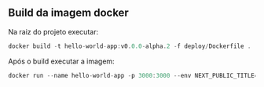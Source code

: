 
## Build da imagem docker

Na raiz do projeto executar:
~~~javascript
docker build -t hello-world-app:v0.0.0-alpha.2 -f deploy/Dockerfile .
~~~

Após o build executar a imagem:

~~~javascript
docker run --name hello-world-app -p 3000:3000 --env NEXT_PUBLIC_TITLE="Hello from docker"  hello-world-app:v0.0.0-alpha.1
~~~